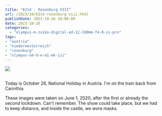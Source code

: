 ```yaml
---
title: "6214 - Rosenburg VIII"
url: /2023/10/6214-rosenburg-viii.html
publishDate: 2023-10-26 18:00:00
date: 2023-10-26
categories:
  - "olympus-m-zuiko-digital-ed-12-100mm-f4-0-is-pro"
tags:
- "austria"
- "niederoesterreich"
- "rosenburg"
- "olympus-om-d-e-m1-mk-iii"
---
```

<div class="container">
<div class="center"><a target="_blank" href="https://d25zfm9zpd7gm5.cloudfront.net/1200x1200/2020/20200601_101016_lr.jpg"><img class="webfeedsFeaturedVisual" src="https://d25zfm9zpd7gm5.cloudfront.net/0600x0600/2020/20200601_101016_lr.jpg" /></a></div>
</div>
<br />

Today is October 26, National Holiday in Austria. I'm on the
train back from Carinthia. 

These images were taken on June 1, 2020, after the first or
already the second lockdown. Can't remember. The show could
take place, but we had to keep distance, and inside the
castle, we wore masks.
